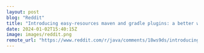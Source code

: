 ```yaml
---
layout: post
blog: "Reddit"
title: "Introducing easy-resources maven and gradle plugins: a better way to access properties and resource bundles"
date: 2024-01-02T15:40:15Z
image: images/reddit.png
remote_url: "https://www.reddit.com/r/java/comments/18ws9ds/introducing_easyresources_maven_and_gradle/"
---
```

